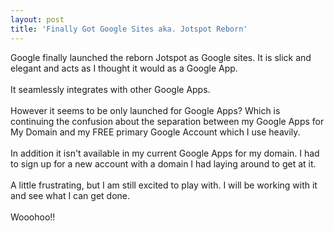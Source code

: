 ```yaml
---
layout: post
title: 'Finally Got Google Sites aka. Jotspot Reborn'
---
```

Google finally launched the reborn Jotspot as Google sites.  It is slick and elegant and acts as I thought it would as a Google App.<br /><br />It seamlessly integrates with other Google Apps. <br /><br />However it seems to be only launched for Google Apps?  Which is continuing the confusion about the separation between my Google Apps for My Domain and my FREE primary Google Account which I use heavily. <br /><br />In addition it isn't available in my current Google Apps for my domain.  I had to sign up for a new account with a domain I had laying around to get at it. <br /><br />A little frustrating, but I am still excited to play with.  I will be working with it and see what I can get done.<br /><br />Wooohoo!!